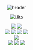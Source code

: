 <div align="center">

![header](https://capsule-render.vercel.app/api?type=waving&color=auto&height=300&section=header&text=Welcome&fontSize=70&desc=sowon's%20GitHub%20Profile)
<div align="center">
 
[![Hits](https://hits.seeyoufarm.com/api/count/incr/badge.svg?url=https%3A%2F%2Fgithub.com%2FWish-baek&count_bg=%23699142&title_bg=%239FB346&icon=smugmug.svg&icon_color=%23FFFFFF&title=hits&edge_flat=false)](https://hits.seeyoufarm.com)
</div>

![](https://img.shields.io/badge/Java-007396?style=for-the-badge&logo=OpenJDK&logoColor=white")
 <img src="https://img.shields.io/badge/Python-3776AB?style=for-the-badge&logo=GitHub&logoColor=ffffff"/>
  <br/>
 <img src="https://img.shields.io/badge/JavaScript-F7DF1E?style=for-the-badge&logo=JavaScript&logoColor=ffffff"/>
 <img src="https://img.shields.io/badge/TypeScript-3178C6?style=for-the-badge&logo=GitHub&logoColor=ffffff"/> 
 <img src="https://img.shields.io/badge/HTML5-E34F26?style=for-the-badge&logo=GitHub&logoColor=ffffff"/> 
 <img src="https://img.shields.io/badge/CSS-1572B6?style=for-the-badge&logo=GitHub&logoColor=ffffff"/>
 <br/>
 <img src="https://img.shields.io/badge/Vue.js-4FC08D?style=for-the-badge&logo=Vue.js&logoColor=ffffff"/>
  <br/>
 <img src="https://img.shields.io/badge/GitHub-000000?style=for-the-badge&logo=GitHub&logoColor=ffffff"/>
 <img src="https://img.shields.io/badge/Git-F05032?style=for-the-badge&logo=GitHub&logoColor=ffffff"/>
 <img src="https://img.shields.io/badge/GitLab-FC6D26?style=for-the-badge&logo=GitHub&logoColor=ffffff"/>

